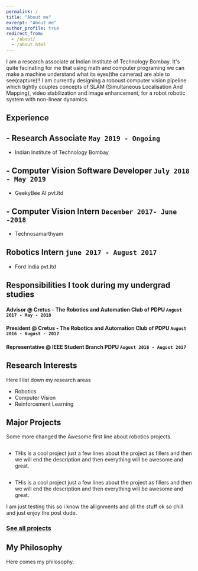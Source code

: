 ```yaml
---
permalink: /
title: "About me"
excerpt: "About me"
author_profile: true
redirect_from: 
  - /about/
  - /about.html
---
```

I am a research associate at Indian Institute of Technology Bombay. It's quite facinating for me that using math and computer programing we can make a machine understand what its eyes(the cameras) are able to see(capture)!! I am currently designing a roboust computer vision pipeline which tightly couples concepts of SLAM (Simultaneous Localisation And Mapping), video stabilization and image enhancement, for a robot robotic system with non-linear dynamics.


Experience
----------
## - Research Associate `May 2019 - Ongoing`
- Indian Institute of Technology Bombay 
## - Computer Vision Software Developer `July 2018 - May 2019`
- GeekyBee AI pvt.ltd 
## - Computer Vision Intern `December 2017- June -2018`
- Technosamarthyam 
## Robotics Intern `june 2017 - August 2017`
- Ford India pvt.ltd 

Responsibilities I took during my undergrad studies
---------------------------------------------------
#### Advisor @ Cretus - The Robotics and Automation Club of PDPU `August 2017 - May - 2018`
#### President @ Cretus - The Robotics and Automation Club of PDPU `August 2016 - August - 2017`
#### Representative @ IEEE Student Branch PDPU `August 2016 - August 2017`

Research Interests
------------------
Here I list down my research areas
- Robotics
- Computer Vision
- Reinforcement Learning


Major Projects
--------------

Some more changed the Awesome first line about robotics projects.
<figure style="width: 100px" class="align-left">
  <img src="{{ site.url }}{{ site.baseurl }}/images/profile.png" alt="">
</figure>

- THis is a cool project just a few lines about the project as fillers and then we will end the description and then everything will be awesome and great.


<figure style="width: 100px" class="align-left">
  <img src="{{ site.url }}{{ site.baseurl }}/images/profile.png" alt="">
</figure>

- THis is a cool project just a few lines about the project as fillers and then we will end the description and then everything will be awesome and great.

I am just testing this so i know the allignments and all the stuff ok so chill and just enjoy the post dude.


### [See all projects](/portfolio.html)



My Philosophy
-------------
Here comes my philosophy.


